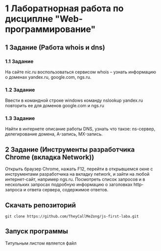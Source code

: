 <h1>1 Лаборатнорная работа по дисциплне "Web-программирование"</h1>

<h2>1 Задание (Работа whois и dns)</h2>
<h3>1.1 Задание</h3>
На сайте nic.ru воспользоваться сервисом whois – узнать информацию о доменах yandex.ru, google.com, ngs.ru.

<h3>1.2 Задание</h3>
Ввести в командной строке windows команду nslookup yandex.ru повторить ее для доменов google.com и ngs.ru
<h3>1.3 Задание</h3>
Найти в интернете описание работы DNS, узнать что такое: ns-сервер, делегирование домена, A-запись, MX-запись.

<h2>2 Задание (Инструменты разработчика Chrome (вкладка Network))</h2>
Открыть браузер Chrome, нажать F12, перейти в открывшемся окне с инструментами разработчика на вкладку network, и зайти на любой интернет-сайт, например ngs.ru. Посмотреть список запросов и в нескольких запросах подробную информацию о заголовках http-запроса и ответа сервера, содержимое ответов.

<h2>Скачать репозиторий</h2>
<pre>
<code>git clone https://github.com/TheyCallMeZong/js-first-laba.git</code>
</pre>

<h2>Запуск программы</h2>
Титульным листом является файл <a href="index.html"></a>
